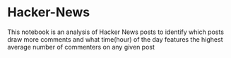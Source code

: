 # Hacker-News
  This notebook is an analysis of Hacker News posts to identify which posts draw more comments and what time(hour) of the day features the highest average number of commenters on any given post

